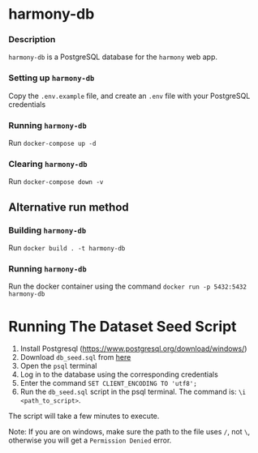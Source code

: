 # harmony-db

### Description

`harmony-db` is a PostgreSQL database for the `harmony` web app.

### Setting up `harmony-db`

Copy the `.env.example` file, and create an `.env` file
with your PostgreSQL credentials

### Running `harmony-db`

Run `docker-compose up -d`

### Clearing `harmony-db`

Run `docker-compose down -v`

## Alternative run method

### Building `harmony-db`

Run `docker build . -t harmony-db`

### Running `harmony-db`

Run the docker container using the command `docker run -p 5432:5432 harmony-db`

# Running The Dataset Seed Script

1. Install Postgresql (https://www.postgresql.org/download/windows/)
2. Download `db_seed.sql` from [here](https://umanitoba-my.sharepoint.com/:u:/g/personal/sendena_myumanitoba_ca/EZDa65g1TIZAmEbQKyWGwh4BIsxXC1iv8Qp6rZ8HeU4avg?e=v3vkHQ)
3. Open the `psql` terminal
4. Log in to the database using the corresponding credentials
5. Enter the command `SET CLIENT_ENCODING TO 'utf8';`
6. Run the `db_seed.sql` script in the psql terminal. The command is: `\i <path_to_script>`.

The script will take a few minutes to execute.

Note: If you are on windows, make sure the path to the file uses `/`, not `\`, otherwise you will get a `Permission Denied` error.
